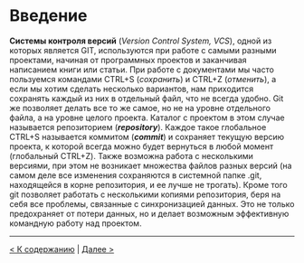 # Введение

**Системы контроля версий** (*Version Control System, VCS*), одной из которых является GIT, используются при работе с самыми разными проектами, начиная от программных проектов и заканчивая написанием книги или статьи. При работе с документами мы часто пользуемся командами CTRL+S (*сохранить*) и CTRL+Z (*отменить*), а если мы хотим сделать несколько вариантов, нам приходится сохранять каждый из них в отдельный файл, что не всегда удобно. Git же позволяет делать все то же самое, но не на уровне отдельного файла, а на уровне целого проекта. Каталог с проектом в этом случае называется репозиторием (***repository***). Каждое такое глобальное CTRL+S называется коммитом (***commit***) и сохраняет текущую версию проекта, к которой всегда можно будет вернуться в любой момент (глобальный CTRL+Z). Также возможна работа с несколькими версиями, при этом не возникает множества файлов разных версий (на самом деле все изменения сохраняются в системной папке .git, находящейся в корне репозитория, и ее лучше не трогать). Кроме того git позволяет работать с несколькими копиями репозитория, беря на себя все проблемы, связанные с синхронизацией данных. Это не только предохраняет от потери данных, но и делает возможным эффективную командную работу над проектом. 

--- 

[< К содержанию](./README.md) | [Далее >](./02_preparation.md)